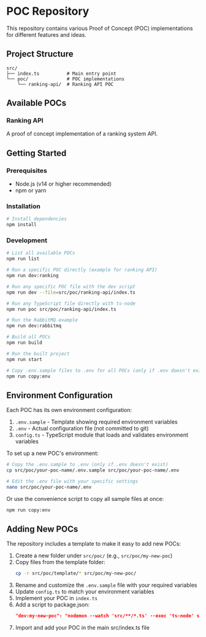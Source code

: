 # POC Repository

This repository contains various Proof of Concept (POC) implementations for different features and ideas.

## Project Structure

```
src/
├── index.ts          # Main entry point
└── poc/              # POC implementations
    └── ranking-api/  # Ranking API POC
```

## Available POCs

### Ranking API

A proof of concept implementation of a ranking system API.

## Getting Started

### Prerequisites

- Node.js (v14 or higher recommended)
- npm or yarn

### Installation

```bash
# Install dependencies
npm install
```

### Development

```bash
# List all available POCs
npm run list

# Run a specific POC directly (example for ranking API)
npm run dev:ranking

# Run any specific POC file with the dev script
npm run dev --file=src/poc/ranking-api/index.ts

# Run any TypeScript file directly with ts-node
npm run poc src/poc/ranking-api/index.ts

# Run the RabbitMQ example
npm run dev:rabbitmq

# Build all POCs
npm run build

# Run the built project
npm run start

# Copy .env.sample files to .env for all POCs (only if .env doesn't exist)
npm run copy:env
```

## Environment Configuration

Each POC has its own environment configuration:

1. `.env.sample` - Template showing required environment variables
2. `.env` - Actual configuration file (not committed to git)
3. `config.ts` - TypeScript module that loads and validates environment variables

To set up a new POC's environment:
```bash
# Copy the .env.sample to .env (only if .env doesn't exist)
cp src/poc/your-poc-name/.env.sample src/poc/your-poc-name/.env

# Edit the .env file with your specific settings
nano src/poc/your-poc-name/.env
```

Or use the convenience script to copy all sample files at once:
```bash
npm run copy:env
```

## Adding New POCs

The repository includes a template to make it easy to add new POCs:

1. Create a new folder under `src/poc/` (e.g., `src/poc/my-new-poc`)
2. Copy files from the template folder:
   ```bash
   cp -r src/poc/template/* src/poc/my-new-poc/
   ```
3. Rename and customize the `.env.sample` file with your required variables
4. Update `config.ts` to match your environment variables
5. Implement your POC in `index.ts`
6. Add a script to package.json:
   ```json
   "dev:my-new-poc": "nodemon --watch 'src/**/*.ts' --exec 'ts-node' src/poc/my-new-poc/index.ts"
   ```
7. Import and add your POC in the main src/index.ts file
